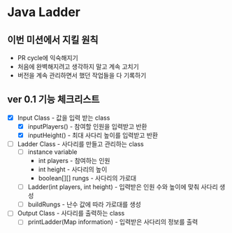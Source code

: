 # Java Ladder
## 이번 미션에서 지킬 원칙
- PR cycle에 익숙해지기
- 처음에 완벽해지려고 생각하지 말고 계속 고치기
- 버전을 계속 관리하면서 했던 작업들을 다 기록하기
## ver 0.1 기능 체크리스트
- [x] Input Class - 값을 입력 받는 class
  - [x] inputPlayers() - 참여할 인원을 입력받고 반환
  - [x] inputHeight() - 최대 사다리 높이를 입력받고 반환
- [ ] Ladder Class - 사다리를 만들고 관리하는 class
  - [ ] instance variable
    - int players - 참여하는 인원
    - int height - 사다리의 높이
    - boolean[][] rungs - 사다리의 가로대
  - [ ] Ladder(int players, int height) - 입력받은 인원 수와 높이에 맞춰 사다리 생성
  - [ ] buildRungs - 난수 값에 따라 가로대를 생성
- [ ] Output Class - 사다리를 출력하는 class
  - [ ] printLadder(Map information) - 입력받은 사다리의 정보를 출력